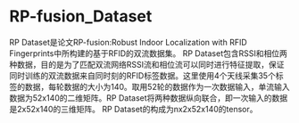 # RP-fusion_Dataset
RP Dataset是论文RP-fusion:Robust Indoor Localization with RFID Fingerprints中所构建的基于RFID的双流数据集。
RP Dataset包含RSSI和相位两种数据，目的是为了匹配双流网络RSSI流和相位流可以同时进行特征提取，保证同时训练的双流数据来自同时刻的RFID标签数据。这里使用4个天线采集35个标签的数据，每轮数据的大小为140。取用52轮的数据作为一次数据输入，单流输入数据为52x140的二维矩阵。RP Dataset将两种数据纵向联合，即一次输入的数据是2x52x140的三维矩阵。
RP Dataset的构成为nx2x52x140的tensor。
